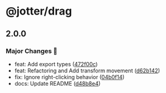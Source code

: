 # @jotter/drag

## 2.0.0

### Major Changes 🎉

- feat: Add export types ([472f00c](https://github.com/Marinerer/jotter/commit/472f00cd437381587ebd3092bc015b6c96026b1f))
- feat: Refactoring and Add transform movement ([d62b142](https://github.com/Marinerer/jotter/commit/d62b14265fe8eb77a3705acd871649561dd3c255))
- fix: Ignore right-clicking behavior ([04b0f14](https://github.com/Marinerer/jotter/commit/04b0f1462236f46768a83131feb1224e47762e31))
- docs: Update README ([d48b8e4](https://github.com/Marinerer/jotter/commit/d48b8e484a0c18c8abff0e8049d90415dfe0a9b7))
